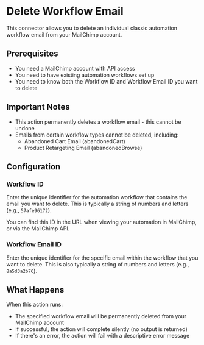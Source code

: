 # Delete Workflow Email

This connector allows you to delete an individual classic automation workflow email from your MailChimp account.

## Prerequisites

- You need a MailChimp account with API access
- You need to have existing automation workflows set up
- You need to know both the Workflow ID and Workflow Email ID you want to delete

## Important Notes

- This action permanently deletes a workflow email - this cannot be undone
- Emails from certain workflow types cannot be deleted, including:
  - Abandoned Cart Email (abandonedCart)
  - Product Retargeting Email (abandonedBrowse)

## Configuration

### Workflow ID

Enter the unique identifier for the automation workflow that contains the email you want to delete. This is typically a string of numbers and letters (e.g., `57afe96172`).

You can find this ID in the URL when viewing your automation in MailChimp, or via the MailChimp API.

### Workflow Email ID

Enter the unique identifier for the specific email within the workflow that you want to delete. This is also typically a string of numbers and letters (e.g., `8a5d3a2b76`).

## What Happens

When this action runs:
- The specified workflow email will be permanently deleted from your MailChimp account
- If successful, the action will complete silently (no output is returned)
- If there's an error, the action will fail with a descriptive error message